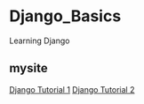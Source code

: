 # Django_Basics
Learning Django

## mysite
[Django Tutorial 1](https://docs.djangoproject.com/en/2.1/intro/tutorial01/)
[Django Tutorial 2](https://docs.djangoproject.com/en/2.1/intro/tutorial02/)
